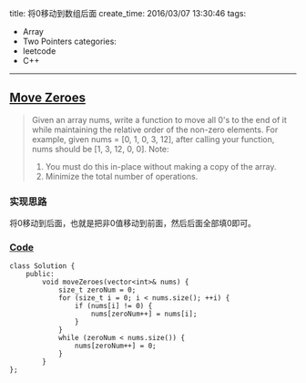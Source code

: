 title: 将0移动到数组后面
create_time: 2016/03/07 13:30:46
tags:
- Array
- Two Pointers
categories:
- leetcode
- C++

---
## [Move Zeroes](https://leetcode.com/problems/move-zeroes/)
> Given an array nums, write a function to move all 0's to the end of it while maintaining the relative order of the non-zero elements.
> For example, given nums = [0, 1, 0, 3, 12], after calling your function, nums should be [1, 3, 12, 0, 0].
> Note:
> 1. You must do this in-place without making a copy of the array.
> 2. Minimize the total number of operations.

### 实现思路
将0移动到后面，也就是把非0值移动到前面，然后后面全部填0即可。

### [Code](https://github.com/Finalcheat/leetcode/blob/master/src/Move-Zeroes.cpp)
```
class Solution {
    public:
        void moveZeroes(vector<int>& nums) {
            size_t zeroNum = 0;
            for (size_t i = 0; i < nums.size(); ++i) {
                if (nums[i] != 0) {
                    nums[zeroNum++] = nums[i];
                }
            }
            while (zeroNum < nums.size()) {
                nums[zeroNum++] = 0;
            }
        }
};
```
